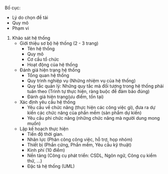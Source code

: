 Bố cục:
- Lý do chọn đề tài
- Quy mô
- Phạm vi
1. Khảo sát hệ thống
    - Giới thiệu sơ bộ hệ thống (2 - 3 trang)
        - Tên hệ thống
        - Quy mô
        - Cơ cấu tổ chức
        - Hoạt động của hệ thống 
     - Đánh giá hiện trạng hệ thống
        - Tổng quan hệ thống
        - Quy trình nghiệp vụ (Những nhiệm vụ của hệ thống)
        - Quy tắc quản lý: Những quy tắc mà đối tượng trong hệ thống phải tuân theo (Trình tự thực hiện, ràng buộc để đảm bảo đúng)
        - Đánh giá hiện trạng(ưu điểm, tồn tại)
    - Xác định yêu cầu hệ thống
        - Yêu cầu về chức năng (thực hiện các công việc gì), đưa ra dự kiến các chức năng của phần mềm (sản phẩm dự kiến)
        - Yêu cầu phi chức năng (những chức năng mà người dung mong muốn)
    - Lập kế hoạch thực hiện
        - Tiến độ thời gian.
        - Nhân lực (Phân công công việc, hỗ trợ, họp nhóm)
        - Thiết bị (Phần cứng, Phần mềm, Yêu cầu kỹ thuật)
        - Kinh phí (10 điểm)
        - Nền tảng (Công cụ phát triển: CSDL, Ngôn ngữ, Công cụ kiểm thử, ...)
        - Đặc tả hệ thống (UML)
